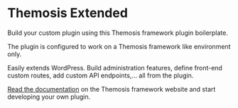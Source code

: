 Themosis Extended
==================

Build your custom plugin using this Themosis framework plugin boilerplate.

The plugin is configured to work on a Themosis framework like environment only.

Easily extends WordPress. Build administration features, define front-end custom routes,
add custom API endpoints,... all from the plugin.

[Read the documentation](https://framework.themosis.com/docs/2.0/plugin/) on the Themosis framework website and start developing your own plugin.
